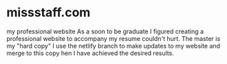 # missstaff.com
my professional website
As a soon to be graduate I figured creating a professional website to accompany my resume couldn't hurt.
The master is my "hard copy" I use the netlify branch to make updates to my website and merge to this copy hen I have achieved the desired results.

